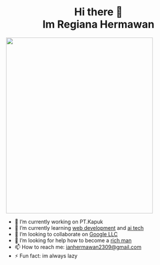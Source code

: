 <h1 align="center"> Hi there 👋<br>
Im Regiana Hermawan</h1>
<img src="https://giphy.com/embed/b2st8VdTIkG5y" width="400" height="480" frameBorder="0" class="giphy-embed" align="center" allowFullScreen></img>


- 🔭 I’m currently working on PT.Kapuk
- 🌱 I’m currently learning <a href="https://www.codecademy.com/resources/blog/what-is-web-development/">web development</a> and <a href="https://www.britannica.com/technology/artificial-intelligence">ai tech</a>
- 👯 I’m looking to collaborate on <a href="https://about.google/">Google LLC</a>
- 🤔 I’m looking for help how to become a <a href="https://www.forbes.com/billionaires/">rich man</a>
- 📫 How to reach me: ianhermawan2309@gmail.com
- ⚡ Fun fact: im always lazy

